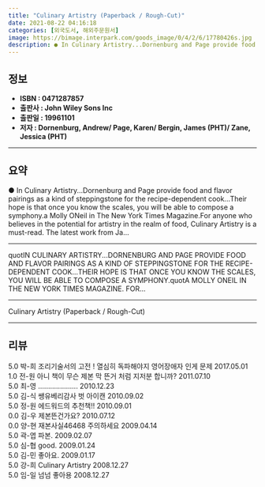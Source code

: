 ```yaml
---
title: "Culinary Artistry (Paperback / Rough-Cut)"
date: 2021-08-22 04:16:18
categories: [외국도서, 해외주문원서]
image: https://bimage.interpark.com/goods_image/0/4/2/6/17780426s.jpg
description: ● In Culinary Artistry...Dornenburg and Page provide food and flavor pairings as a kind of steppingstone for the recipe-dependent cook...Their hope is that onc
---
```


## **정보**

- **ISBN : 0471287857**
- **출판사 : John Wiley   Sons Inc**
- **출판일 : 19961101**
- **저자 : Dornenburg, Andrew/ Page, Karen/ Bergin, James (PHT)/ Zane, Jessica (PHT)**

------



## **요약**

●  In Culinary Artistry...Dornenburg and Page provide food and flavor pairings as a kind of steppingstone for the recipe-dependent cook...Their hope is that once you know the scales, you will be able to compose a symphony.a Molly ONeil in The New York Times Magazine.For anyone who believes in the potential for artistry in the realm of food, Culinary Artistry is a must-read. The latest work from Ja...

------

quotIN CULINARY ARTISTRY...DORNENBURG AND PAGE PROVIDE FOOD AND FLAVOR PAIRINGS AS A KIND OF STEPPINGSTONE FOR THE RECIPE-DEPENDENT COOK...THEIR HOPE IS THAT ONCE YOU KNOW THE SCALES, YOU WILL BE ABLE TO COMPOSE A SYMPHONY.quotA MOLLY ONEIL IN THE NEW YORK TIMES MAGAZINE. FOR... 

------


Culinary Artistry (Paperback / Rough-Cut) 

------


## **리뷰** 

5.0 박-희 조리기술서의 고전 ! 열심히 독파해야지 영어장애자 인게 문제 2017.05.01 <br/>1.0 전-원 아니 책이 무슨 제본 막 뜬거 처럼 지저분 합니까? 2011.07.10 <br/>5.0 최-영 .................... 2010.12.23 <br/>5.0 김-식 쌩유베리감사 벗 아이캔 2010.09.02 <br/>5.0 정-원 에드워드의 추천책!! 2010.09.01 <br/>0.0 김-우 제본뜬건가요? 2010.07.12 <br/>0.0 양-현 재본사실46468 주의하세요 2009.04.14 <br/>5.0 곽-엽 파본. 2009.02.07 <br/>5.0 심-협 good. 2009.01.24 <br/>5.0 김-민 좋아요.  2009.01.17 <br/>5.0 강-희 Culinary Artistry   2008.12.27 <br/>5.0 임-일 넘넘 좋아용 2008.12.27 <br/>